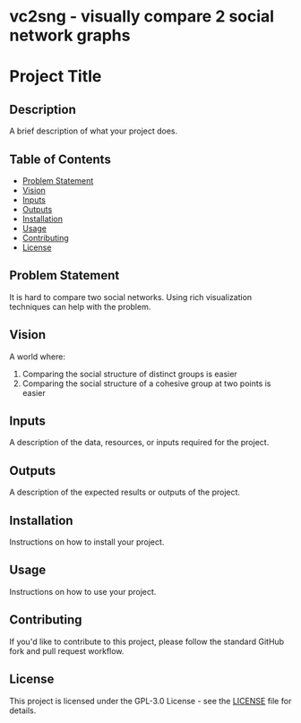 # vc2sng - visually compare 2 social network graphs

# Project Title

## Description
A brief description of what your project does.

## Table of Contents
- [Problem Statement](#problem-statement)
- [Vision](#vision)
- [Inputs](#inputs)
- [Outputs](#outputs)
- [Installation](#installation)
- [Usage](#usage)
- [Contributing](#contributing)
- [License](#license)

## Problem Statement
It is hard to compare two social networks.  Using rich visualization techniques can help with the problem.  

## Vision
A world where: 
1) Comparing the social structure of distinct groups is easier
2) Comparing the social structure of a cohesive group at two points is easier 

## Inputs
A description of the data, resources, or inputs required for the project.

## Outputs
A description of the expected results or outputs of the project.

## Installation
Instructions on how to install your project.

## Usage
Instructions on how to use your project.

## Contributing
If you'd like to contribute to this project, please follow the standard GitHub fork and pull request workflow.

## License
This project is licensed under the GPL-3.0 License - see the [LICENSE](LICENSE) file for details.


